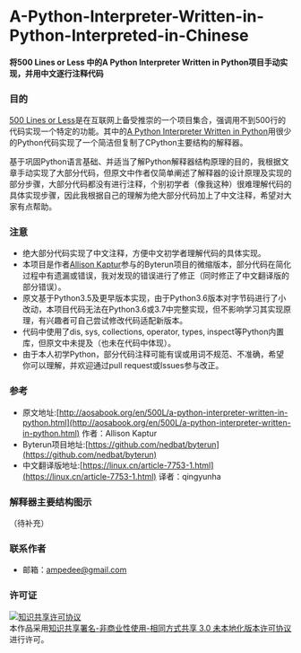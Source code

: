 # A-Python-Interpreter-Written-in-Python-Interpreted-in-Chinese
#### 将500 Lines or Less 中的A Python Interpreter Written in Python项目手动实现，并用中文逐行注释代码
### 目的
[500 Lines or Less](http://aosabook.org/en/index.html)是在互联网上备受推崇的一个项目集合，强调用不到500行的代码实现一个特定的功能。其中的[A Python Interpreter Written in Python](http://aosabook.org/en/500L/a-python-interpreter-written-in-python.html#fnref1)用很少的Python代码实现了一个简洁但复制了CPython主要结构的解释器。

基于巩固Python语言基础、并适当了解Python解释器结构原理的目的，我根据文章手动实现了大部分代码，但原文中作者仅简单阐述了解释器的设计原理及实现的部分步骤，大部分代码都没有进行注释，个别初学者（像我这种）很难理解代码的具体实现步骤，因此我根据自己的理解为绝大部分代码加上了中文注释，希望对大家有点帮助。

### 注意
- 绝大部分代码实现了中文注释，方便中文初学者理解代码的具体实现。
- 本项目是作者[Allison Kaptur](akaptur.com)参与的Byterun项目的微缩版本，部分代码在简化过程中有遗漏或错误，我对发现的错误进行了修正（同时修正了中文翻译版的部分错误）。
- 原文基于Python3.5及更早版本实现，由于Python3.6版本对字节码进行了小改动，本项目代码无法在Python3.6或3.7中完整实现，但不影响学习其实现原理，有兴趣者可自己尝试修改代码适配新版本。
- 代码中使用了dis, sys, collections, operator, types, inspect等Python内置库，但原文中未提及（也未在代码中体现）。
- 由于本人初学Python，部分代码注释可能有误或用词不规范、不准确，希望你可以理解，并欢迎通过pull request或Issues参与改正。
### 参考
- 原文地址:[http://aosabook.org/en/500L/a-python-interpreter-written-in-python.html](http://aosabook.org/en/500L/a-python-interpreter-written-in-python.html) 作者：Allison Kaptur
- Byterun项目地址:[https://github.com/nedbat/byterun](https://github.com/nedbat/byterun)
- 中文翻译版地址:[https://linux.cn/article-7753-1.html](https://linux.cn/article-7753-1.html) 译者：qingyunha
### 解释器主要结构图示
（待补充）

### 联系作者
- 邮箱：ampedee@gmail.com

### 许可证
<a rel="license" href="http://creativecommons.org/licenses/by-nc-sa/3.0/"><img alt="知识共享许可协议" style="border-width:0" src="https://i.creativecommons.org/l/by-nc-sa/3.0/88x31.png" /></a><br />本作品采用<a rel="license" href="http://creativecommons.org/licenses/by-nc-sa/3.0/">知识共享署名-非商业性使用-相同方式共享 3.0 未本地化版本许可协议</a>进行许可。
